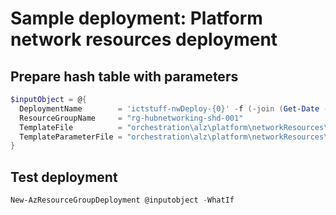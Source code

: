 # Sample deployment: Platform network resources deployment

## Prepare hash table with parameters

```powershell
$inputObject = @{
  DeploymentName        = 'ictstuff-nwDeploy-{0}' -f (-join (Get-Date -Format 'yyyyMMddTHHMMssffffZ')[0..63])
  ResourceGroupName     = "rg-hubnetworking-shd-001"
  TemplateFile          = "orchestration\alz\platform\networkResources\pltf-networkResources.bicep"
  TemplateParameterFile = "orchestration\alz\platform\networkResources\parameters\pltf-networkResources.parameters.ictstuff.shd.json"
}
```

## Test deployment

```powershell
New-AzResourceGroupDeployment @inputobject -WhatIf
```
